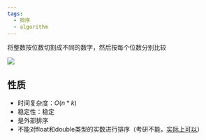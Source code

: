 ```yaml
---
tags:
  - 排序
  - algorithm
---
```

将整数按位数切割成不同的数字，然后按每个位数分别比较


![](https://www.runoob.com/wp-content/uploads/2019/03/countingSort.gif)

## 性质

- 时间复杂度：$O(n*k)$
- 稳定性：稳定
- 是外部排序
- 不能对float和double类型的实数进行排序（考研不能，[实际上可以](https://www.cnblogs.com/azard/p/3396887.html)）